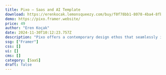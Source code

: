 ```yaml
---
title: Pixo — Saas and AI Template
download: https://erenkocak.lemonsqueezy.com/buy/f0f78bb1-8078-4ba4-8fbc-eca7d0b2a708
demo: https://pixo.framer.website/
price: 49
author: "Eren Koçak"
date: 2024-11-30T10:12:23.757Z
description: "Pixo offers a contemporary design ethos that seamlessly integrates into any SaaS sector. Enhance your product presentation with 16 exquisite web pages."
ssg: ["Framer"]
css: []
ui: []
cms: []
category: [SaaS]
draft: false
---
```

